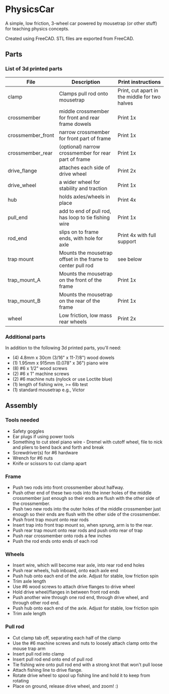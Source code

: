 # PhysicsCar
A simple, low friction, 3-wheel car powered by mousetrap (or other stuff) for teaching physics concepts.

Created using FreeCAD. STL files are exported from FreeCAD.

 ## Parts

 ### List of 3d printed parts

 | File | Description | Print instructions |
 | --- | --- | --- |
 | clamp | Clamps pull rod onto mousetrap | Print, cut apart in the middle for two halves |
 | crossmember | middle crossmember for front and rear frame dowels | Print 1x |
 | crossmember_front | narrow crossmember for front part of frame | Print 1x |
 | crossmember_rear | (optional) narrow crossmember for rear part of frame | Print 1x |
 | drive_flange | attaches each side of drive wheel | Print 2x |
 | drive_wheel | a wider wheel for stability and traction | Print 1x |
 | hub | holds axles/wheels in place | Print 4x |
 | pull_end | add to end of pull rod, has loop to tie fishing wire | Print 1x
 | rod_end | slips on to frame ends, with hole for axle | Print 4x with full support |
 | trap mount | Mounts the mousetrap offset in the frame to center pull rod | see below |
 | trap_mount_A | Mounts the mousetrap on the front of the frame | Print 1x |
 | trap_mount_B | Mounts the mousetrap on the rear of the frame | Print 1x |
 | wheel | Low friction, low mass rear wheels | Print 2x |

### Additional parts

In addition to the following 3d printed parts, you'll need:

 * (4) 4.8mm x 30cm (3/16" x 11-7/8") wood dowels
 * (1) 1.95mm x 915mm (0.078" x 36") piano wire
 * (8) #6 x 1/2" wood screws
 * (2) #6 x 1" machine screws
 * (2) #6 machine nuts (nylock or use Loctite blue)
 * (1) length of fishing wire, >= 6lb test
 * (1) standard mousetrap e.g., Victor

## Assembly

### Tools needed
 * Safety goggles
 * Ear plugs if using power tools
 * Something to cut steel piano wire - Dremel with cutoff wheel, file to nick and pliers
 to bend back and forth and break
 * Screwdriver(s) for #6 hardware
 * Wrench for #6 nuts
 * Knife or scissors to cut clamp apart

### Frame
 * Push two rods into front crossmember about halfway.
 * Push other end of these two rods into the inner holes of the middle crossmember just
enough so their ends are flush with the other side of the crossmember.
 * Push two new rods into the outer holes of the middle crossmember just enough so their
ends are flush with the other side of the crossmember.
 * Push front trap mount onto rear rods
 * Insert trap into front trap mount so, when sprung, arm is to the rear.
 * Push rear trap mount onto rear rods and push onto rear of trap
 * Push rear crossmember onto rods a few inches
 * Push the rod ends onto ends of each rod

### Wheels
 * Insert wire, which will become rear axle, into rear rod end holes
 * Push rear wheels, hub inboard, onto each axle end
 * Push hub onto each end of the axle. Adjust for stable, low friction spin
 * Trim axle length
 * Use #6 wood screws to attach drive flanges to drive wheel
 * Hold drive wheel/flanges in between front rod ends
 * Push another wire through one rod end, through drive wheel, and through other rod end.
 * Push hub onto each end of the axle. Adjust for stable, low friction spin
 * Trim axle length

### Pull rod
 * Cut clamp tab off, separating each half of the clamp
 * Use the #6 machine screws and nuts to loosely attach clamp onto the mouse trap arm
 * Insert pull rod into clamp
 * Insert pull rod end onto end of pull rod
 * Tie fishing wire onto pull rod end with a strong knot that won't pull loose
 * Attach fishing line to drive flange.
 * Rotate drive wheel to spool up fishing line and hold it to keep from rotating
 * Place on ground, release drive wheel, and zoom! :)
